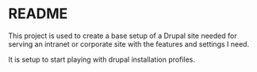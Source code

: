 README
======

This project is used to create a base setup of a Drupal site 
needed for serving an intranet or corporate site with the features
and settings I need.

It is setup to start playing with drupal installation profiles.


